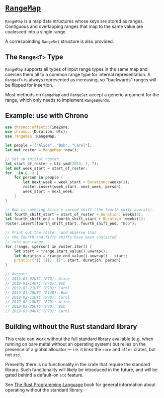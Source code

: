 # [`RangeMap`]

<!-- [![Crate](https://img.shields.io/crates/v/rangemap.svg)](https://crates.io/crates/rangemap)
[![Docs](https://docs.rs/rangemap/badge.svg)](https://docs.rs/rangemap)
[![Build status](https://github.com/jeffparsons/rangemap/workflows/CI/badge.svg)](https://github.com/jeffparsons/rangemap/actions)
[![Rust](https://img.shields.io/badge/rust-1.43%2B-blue.svg?maxAge=3600)](https://github.com/jeffparsons/rangemap) -->
<!-- Don't forget to update the GitHub actions config when bumping minimum Rust version. -->

`RangeMap` is a map data structures whose keys are stored as ranges.
Contiguous and overlapping ranges that map to the same value are coalesced into
a single range.

A correspoinding `RangeSet` structure is also provided.

## The `Range<T>` Type

`RangeMap` supports all types of input range types in the same map and coerces
them all to a common range type for internal representation. A `Range<T>` is
always represented as increasing, so "backwards" ranges will be flipped for
insertion.

Most methods on `RangeMap` and `RangeSet` accept a generic argument for the
range, which only needs to implement `RangeBounds`.

## Example: use with Chrono

```rust
use chrono::offset::TimeZone;
use chrono::{Duration, Utc};
use rangemap::RangeMap;

let people = ["Alice", "Bob", "Carol"];
let mut roster = RangeMap::new();

// Set up initial roster.
let start_of_roster = Utc.ymd(2019, 1, 7);
let mut week_start = start_of_roster;
for _ in 0..3 {
    for person in people {
        let next_week = week_start + Duration::weeks(1);
        roster.insert(week_start..next_week, person);
        week_start = next_week;
    }
}

// Bob is covering Alice's second shift (the fourth shift overall).
let fourth_shift_start = start_of_roster + Duration::weeks(3);
let fourth_shift_end = fourth_shift_start + Duration::weeks(1);
roster.insert(fourth_shift_start..fourth_shift_end, "Bob");

// Print out the roster, and observe that
// the fourth and fifth shifts have been coalesced
// into one range.
for (range, &person) in roster.iter() {
    let start = *range.start_value().unwrap();
    let duration = *range.end_value().unwrap() - start;
    println!("{} ({}): {}", start, duration, person);
}

// Output:
// 2019-01-07UTC (P7D): Alice
// 2019-01-14UTC (P7D): Bob
// 2019-01-21UTC (P7D): Carol
// 2019-01-28UTC (P14D): Bob
// 2019-02-11UTC (P7D): Carol
// 2019-02-18UTC (P7D): Alice
// 2019-02-25UTC (P7D): Bob
// 2019-03-04UTC (P7D): Carol
```

## Building without the Rust standard library

This crate can work without the full standard library available
(e.g. when running on bare metal without an operating system)
but relies on the presence of a global allocator &mdash;
i.e. it links the `core` and `alloc` crates, but not `std`.

Presently there is no functionality in the crate that require
the standard library. Such functionality will likely be
introduced in the future, and will be gated behind a default-on
`std` feature.

See [The Rust Programming Language](https://doc.rust-lang.org/1.7.0/book/no-stdlib.html)
book for general information about operating without the standard library.

[`rangemap`]: https://docs.rs/rangemap/latest/rangemap/struct.RangeMap.html
[`rangeinclusivemap`]: https://docs.rs/rangemap/latest/rangemap/struct.RangeInclusiveMap.html
[`rangeset`]: https://docs.rs/rangemap/latest/rangemap/struct.RangeSet.html
[`rangeinclusiveset`]: https://docs.rs/rangemap/latest/rangemap/struct.RangeInclusiveSet.html
[`range`]: https://doc.rust-lang.org/stable/std/ops/struct.Range.html
[`rangeinclusive`]: https://doc.rust-lang.org/stable/std/ops/struct.RangeInclusive.html
